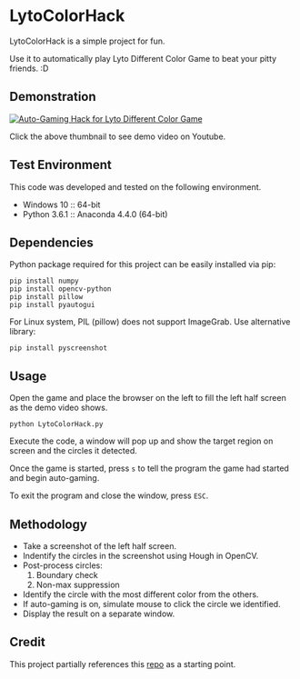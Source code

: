 # LytoColorHack

LytoColorHack is a simple project for fun.

Use it to automatically play Lyto Different Color Game to beat your pitty friends. :D

## Demonstration

[![Auto-Gaming Hack for Lyto Different Color Game](https://img.youtube.com/vi/z-moUBR4lsY/0.jpg)](https://www.youtube.com/watch?v=z-moUBR4lsY "Auto-Gaming Hack for Lyto Different Color Game")

Click the above thumbnail to see demo video on Youtube.  

## Test Environment

This code was developed and tested on the following environment.

* Windows 10 :: 64-bit
* Python 3.6.1 :: Anaconda 4.4.0 (64-bit)

## Dependencies

Python package required for this project can be easily installed via pip:

```
pip install numpy
pip install opencv-python
pip install pillow
pip install pyautogui
```

For Linux system, PIL (pillow) does not support ImageGrab. Use alternative library:

```
pip install pyscreenshot
```

## Usage

Open the game and place the browser on the left to fill the left half screen as the demo video shows.

```
python LytoColorHack.py
```

Execute the code, a window will pop up and show the target region on screen and the circles it detected.

Once the game is started, press `s` to tell the program the game had started and begin auto-gaming.

To exit the program and close the window, press `ESC`.

## Methodology

* Take a screenshot of the left half screen.
* Indentify the circles in the screenshot using Hough in OpenCV.
* Post-process circles:
  1. Boundary check
  2. Non-max suppression
* Identify the circle with the most different color from the others.
* If auto-gaming is on, simulate mouse to click the circle we identified.
* Display the result on a separate window.

## Credit

This project partially references this [repo](https://github.com/OuYangMinOa/Lyto-Different-Color) as a starting point.

